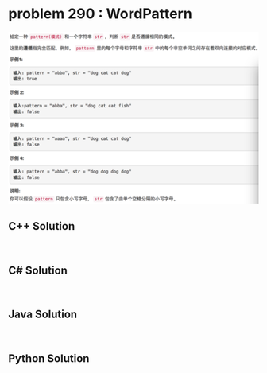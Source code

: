 
# problem 290 : WordPattern

<img src="https://github.com/Peefy/PeefyLeetCode/blob/master/doc/201-300/290.WordPattern/problem.png"/>

## C++ Solution

```c++



```

## C# Solution

```csharp



```

## Java Solution

```java



```

## Python Solution

```python



```




